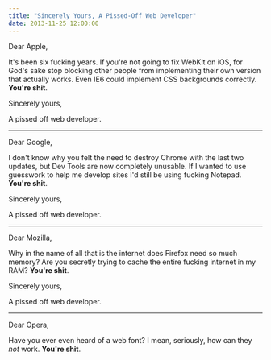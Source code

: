 ```yaml
---
title: "Sincerely Yours, A Pissed-Off Web Developer"
date: 2013-11-25 12:00:00
---
```


Dear Apple,

It's been six fucking years. If you're not going to fix WebKit on iOS, for God's sake stop blocking other people from implementing their own version that actually works. Even IE6 could implement CSS backgrounds correctly. **You're shit**.

Sincerely yours,

A pissed off web developer.

---

Dear Google,

I don't know why you felt the need to destroy Chrome with the last two updates, but Dev Tools are now completely unusable. If I wanted to use guesswork to help me develop sites I'd still be using fucking Notepad. **You're shit**.

Sincerely yours,

A pissed off web developer.

---

Dear Mozilla,

Why in the name of all that is the internet does Firefox need so much memory? Are you secretly trying to cache the entire fucking internet in my RAM? **You're shit**.

Sincerely yours,

A pissed off web developer.

---

Dear Opera,

Have you ever even heard of a web font? I mean, seriously, how can they *not* work. **You're shit**.

Sincerely yours,

A pissed off web developer.

---

Dear Microsoft,

IE11 is actually really fucking good. *Well fucking done*. But your marketing tactics are lower than low. **You're shit**.

Sincerely yours,

A pissed off web developer.

